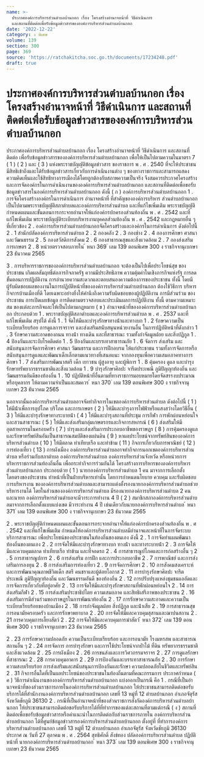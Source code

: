 ```yaml
---
name: >-
  ประกาศองค์การบริหารส่วนตำบลบ้านกอก เรื่อง โครงสร้างอำนาจหน้าที่ วิธีดำเนินการ
  และสถานที่ติดต่อเพื่อรับข้อมูลข่าวสารขององค์การบริหารส่วนตำบลบ้านกอก
date: '2022-12-22'
category: ง พิเศษ
volume: 139
section: 300
page: 369
source: 'https://ratchakitcha.soc.go.th/documents/17234248.pdf'
draft: true
---
```


# ประกาศองค์การบริหารส่วนตำบลบ้านกอก เรื่อง โครงสร้างอำนาจหน้าที่ วิธีดำเนินการ และสถานที่ติดต่อเพื่อรับข้อมูลข่าวสารขององค์การบริหารส่วนตำบลบ้านกอก

ประกาศองค์การบริหารส่วนตําบลบ้านกอก เรื่อง โครงสร้างอํานาจหน้าที่ วิธีดําเนินการ และสถานที่ติดต่อ เพื่อรับข้อมูลข่าวสารขององค์การบริหารส่วนตําบลบ้านกอก เพื่อให้เป็นไปตามความในมาตรา 7 ( 1 ) ( 2 ) และ ( 3 ) แห่งพระราชบัญญัติข้อมูลข่าวสาร ของราชการ พ . ศ . 2540 ที่จะให้ประชาชนมีสิทธิเข้าถึงและได้รับข้อมูลข่าวสารเกี่ยวกับการดําเนินงานต่าง ๆ ของทางราชการและสามารถแสดงความคิดเห็นและใช้สิทธิทางการเมืองได้โดยถูกต้องกับสภาพความเป็นจริง จึงสมควรประกาศโครงสร้างและการจัดองค์กรในการดําเนินงานขององค์การบริหารส่วนตําบลบ้านกอก และสถานที่ติดต่อเพื่อขอรับข้อมูลข่าวสารในองค์การบริหารส่วนตําบลบ้านกอก ดังนี้ ( ก ) องค์การบริหารส่วนตําบลบ้านกอก 1 . การจัดโครงสร้างองค์กรในการดําเนินการ อํานาจหน้าที่ ที่สําคัญขององค์การบริหาร ส่วนตําบลบ้านกอก เป็นไปตามพระราชบัญญัติสภาตําบลและองค์การบริหารส่วนตําบล และที่แก้ไขเพิ่มเติม พระราชบัญญัติกําหนดแผนและขั้นตอนการกระจายอํานาจให้แก่องค์กรปกครองส่วนท้องถิ่น พ . ศ . 2542 และที่แก้ไขเพิ่มเติม พระราชบัญญัติระเบียบบริหารงานบุคคลส่วนท้องถิ่น พ . ศ . 2542 และกฎหมายอื่น ๆ ที่เกี่ยวข้อง 2 . องค์การบริหารส่วนตําบลบ้านกอกจัดโครงสร้างและองค์กรในการดําเนินการ ดังต่อไปนี้ 2 . 1 สํานักปลัดองค์การบริหารส่วนตําบล 2 . 2 กองคลัง 2 . 3 กองช่าง 2 . 4 กองการศึกษา ศาสนาและวัฒนธรรม 2 . 5 กองสวัสดิการสังคม 2 . 6 กองสาธารณสุขและสิ่งแวดล้อม 2 . 7 กองส่งเสริมการเกษตร 2 . 8 หน่วยตรวจสอบภายใน ้ หนา 369 ่ เลม 139 ตอนพิเศษ 300 ง ราชกิจจานุเบกษา 23 ธันวาคม 2565

3 . การบริหารราชการขององค์การบริหารส่วนตําบลบ้านกอก จะต้องเป็นไปเพื่อประโยชน์สุข ของประชาชน เกิดผลสัมฤทธิ์ต่อภารกิจภาครัฐ ความมีประสิทธิภาพ ความคุ้มค่าในเชิงภารกิจแห่งรัฐ การลดขั้นตอนการปฏิบัติงาน การอํานวยความสะดวกและตอบสนองความต้องการของประชาชน ทั้งนี้ โดยมีผู้รับผิดชอบผลของงานในการปฏิบัติหน้าที่ขององค์การบริหารส่วนตําบลบ้านกอก ต้องใช้วิธีการ บริหารกิจการบ้านเมืองที่ดี โดยเฉพาะอย่างยิ่งให้คํานึงถึงความรับผิดชอบของผู้ปฏิบัติงาน การมีส่วนร่วม ของประชาชน การเปิดเผยข้อมูล การติดตามตรวจสอบและประเมินผลการปฏิบัติงาน ทั้งนี้ ตามความเหมาะสม ของแต่ละภารกิจและให้เป็นไปตามกฎหมาย ( ข ) อํานาจหน้าที่ขององค์การบริหารส่วนตําบลบ้านกอก ประกอบด้วย 1 . พระราชบัญญัติสภาตําบลและองค์การบริหารส่วนตําบล พ . ศ . 2537 และที่แก้ไขเพิ่มเติม สรุปได้ ดังนี้ 1 . 1 จัดให้มีและบํารุงรักษาทางน้ําและทางบก 1 . 2 รักษาความเป็นระเบียบเรียบร้อย การดูแลการจราจร และส่งเสริมสนับสนุนหน่วยงานอื่น ในการปฏิบัติหน้าที่ดังกล่าว 1 . 3 รักษาความสะอาดของถนน ทางน้ํา ทางเดิน และที่สาธารณะ รวมทั้งกําจัดมูลฝอย และสิ่งปฏิกูล 1 . 4 ป้องกันและระงับโรคติดต่อ 1 . 5 ป้องกันและบรรเทาสาธารณภัย 1 . 6 จัดการ ส่งเสริม และสนับสนุนการจัดการศึกษา ศาสนา วัฒนธรรม และการฝึกอบรม ให้แก่ประชาชน รวมทั้งการจัดการหรือสนับสนุนการดูแลและพัฒนาเด็กเล็กตามแนวทางที่เสนอแนะ จากกองทุนเพื่อความเสมอภาคทางการศึกษา 1 . 7 ส่งเสริมการพัฒนาสตรี เด็ก เยาวชน ผู้สูงอายุ และผู้พิการ 1 . 8 คุ้มครอง ดูแล และบํารุงรักษาทรัพยากรธรรมชาติและสิ่งแวดล้อม 1 . 9 บํารุงรักษาศิลปะ จารีตประเพณี ภูมิปัญญาท้องถิ่น และวัฒนธรรมอันดีของท้องถิ่น 1 . 10 ปฏิบัติหน้าที่อื่นตามที่ทางราชการมอบหมายโดยจัดสรรงบประมาณหรือบุคลากร ให้ตามความจําเป็นและสมควร ้ หนา 370 ่ เลม 139 ตอนพิเศษ 300 ง ราชกิจจานุเบกษา 23 ธันวาคม 2565

นอกจากนั้นองค์การบริหารส่วนตําบลอาจจัดทํากิจการในเขตองค์การบริหารส่วนตําบล ดังต่อไปนี้ ( 1 ) ให้มีน้ําเพื่อการอุปโภค บริโภค และการเกษตร ( 2 ) ให้มีและบํารุงการไฟฟ้าหรือแสงสว่างโดยวิธีอื่น ( 3 ) ให้มีและบํารุงรักษาทางระบายน้ํา ( 4 ) ให้มีและบํารุงสถานที่ประชุม การกีฬา การพักผ่อนหย่อนใจและสวนสาธารณะ ( 5 ) ให้มีและส่งเสริมกลุ่มเกษตรกรและกิจการสหกรณ์ ( 6 ) ส่งเสริมให้มีอุตสาหกรรมในครอบครัว ( 7 ) บํารุงและส่งเสริมการประกอบอาชีพของราษฎร ( 8 ) การคุ้มครองดูแลและรักษาทรัพย์สินอันเป็นสาธารณสมบัติของแผ่นดิน ( 9 ) หาผลประโยชน์จากทรัพย์สินขององค์การบริหารส่วนตําบล ( 10 ) ให้มีตลาด ท่าเทียบเรือ และท่าข้าม ( 11 ) กิจการเกี่ยวกับการพาณิชย์ ( 12 ) การท่องเที่ยว ( 13 ) การผังเมือง องค์การบริหารส่วนตําบลอาจทํากิจการนอกเขตองค์การบริหารส่วนตําบล หรือร่วมกับสภาตําบล องค์การบริหารส่วนตําบล องค์การบริหารส่วนจังหวัด หรือหน่วยการบริหารราชการส่วนท้องถิ่นอื่น เพื่อกระทํากิจการร่วมกันได้ โครงสร้างการบริหารขององค์การบริหารส่วนตําบลบ้านกอก ประกอบด้วย ( 1 ) นายกองค์การบริหารส่วนตําบล 1 คน มาจากการเลือกตั้งโดยตรงของประชาชน ทําหน้าที่เป็นฝ่ายบริหารเท่านั้น โดยการกําหนดนโยบาย ควบคุม และรับผิดชอบการบริหารงาน ขององค์การบริหารส่วนตําบลและสามารถแต่งตั้งรองนายกองค์การบริหารส่วนตําบลช่วยบริหารงานได้ โดยในส่วนขององค์การบริหารส่วนตําบล มีรองนายกองค์การบริหารส่วนตําบล 2 คน และนายก องค์การบริหารส่วนตําบลจะมีวาระการทํางาน 4 ปี ( 2 ) สมาชิกสภาองค์การบริหารส่วนตําบลมาจากการเลือกตั้งแบบแบ่งเขต มีวาระทํางาน 4 ปี เช่นเดียวกับนายกองค์การบริหารส่วนตําบล ้ หนา 371 ่ เลม 139 ตอนพิเศษ 300 ง ราชกิจจานุเบกษา 23 ธันวาคม 2565

2 . พระราชบัญญัติกําหนดแผนและขั้นตอนการกระจายอํานาจให้แก่องค์กรปกครองส่วนท้องถิ่น พ . ศ . 2542 และที่แก้ไขเพิ่มเติม กําหนดให้องค์การบริหารส่วนตําบลมีอํานาจและหน้าที่ในการจัดระบบ บริการสาธารณะ เพื่อประโยชน์ของประชาชนในท้องถิ่นของตนเอง ดังนี้ 2 . 1 การจัดทําแผนพัฒนาท้องถิ่นของตนเอง 2 . 2 การจัดให้มีและบํารุงรักษาทางบก ทางน้ํา และทางระบายน้ํา 2 . 3 การจัดให้มีและควบคุมตลาด ท่าเทียบเรือ ท่าข้าม และที่จอดรถ 2 . 4 การสาธารณูปโภคและการก่อสร้างอื่น ๆ 2 . 5 การสาธารณูปการ 2 . 6 การส่งเสริม การฝึก และการประกอบอาชีพ 2 . 7 การพาณิชย์ และการส่งเสริมการลงทุน 2 . 8 การส่งเสริมการท่องเที่ยว 2 . 9 การจัดการศึกษา 2 . 10 การสังคมสงเคราะห์ และการพัฒนาคุณภาพชีวิตเด็ก สตรี คนชราและผู้ด้อยโอกาส 2 . 11 การบํารุงรักษาศิลปะ จารีตประเพณี ภูมิปัญญาท้องถิ่น และวัฒนธรรมอันดี ของท้องถิ่น 2 . 12 การปรับปรุงแหล่งชุมชนแออัดและการจัดการเกี่ยวกับที่อยู่อาศัย 2 . 13 การจัดให้มีและบํารุงรักษาสถานที่พักผ่อนหย่อนใจ 2 . 14 การส่งเสริมกีฬา 2 . 15 การส่งเสริมประชาธิปไตย ความเสมอภาค และสิทธิเสรีภาพของประชาชน 2 . 16 ส่งเสริมการมีส่วนร่วมของราษฎรในการพัฒนาท้องถิ่น 2 . 17 การรักษาความสะอาดและความเป็นระเบียบเรียบร้อยของบ้านเมือง 2 . 18 การกําจัดมูลฝอย สิ่งปฏิกูล และน้ําเสีย 2 . 19 การสาธารณสุข การอนามัยครอบครัว และการรักษาพยาบาล 2 . 20 การจัดให้มีและควบคุมสุสานและฌาปนสถาน 2 . 21 การควบคุมการเลี้ยงสัตว์ 2 . 22 การจัดให้มีและควบคุมการฆ่าสัตว์ ้ หนา 372 ่ เลม 139 ตอนพิเศษ 300 ง ราชกิจจานุเบกษา 23 ธันวาคม 2565

2 . 23 การรักษาความปลอดภัย ความเป็นระเบียบเรียบร้อย และการอนามัย โรงมหรสพ และสาธารณสถานอื่น ๆ 2 . 24 การจัดการ การบํารุงรักษา และการใช้ประโยชน์จากป่าไม้ ที่ดิน ทรัพยากรธรรมชาติ และสิ่งแวดล้อม 2 . 25 การผังเมือง 2 . 26 การขนส่งและการวิศวกรรมจราจร 2 . 27 การดูแลรักษาที่สาธารณะ 2 . 28 การควบคุมอาคาร 2 . 29 การป้องกันและบรรเทาสาธารณภัย 2 . 30 การรักษาความสงบเรียบร้อย การส่งเสริมและสนับสนุนการป้องกันและรักษา ความปลอดภัยในชีวิตและทรัพย์สิน 2 . 31 กิจการอื่นใดที่เป็นผลประโยชน์ของประชาชนในท้องถิ่นตามที่คณะกรรมการ ประกาศกําหนด ( ค ) วิธีการดําเนินงานขององค์การบริหารส่วนตําบลบ้านกอก แบ่งออกเป็นกรณี คือ 1 . กรณีที่เป็นอํานาจหน้าที่ของส่วนราชการภายในองค์การบริหารส่วนตําบลบ้านกอก ให้ประชาชนสามารถติดต่อขอรับบริการได้ที่สํานักงานองค์การบริหารส่วนตําบลบ้านกอก เลขที่ 13 หมู่ที่ 12 ตําบลบ้านกอก อําเภอจัตุรัส จังหวัดชัยภูมิ 36130 2 . กรณีที่เป็นอํานาจหน้าที่ของส่วนราชการสังกัดองค์การบริหารส่วนตําบลบ้านกอก ให้ประชาชนสามารถติดต่อขอรับบริการได้ที่ที่ทําการของแต่ละสถานที่ตามแต่กรณี ( ง ) สถานที่ติดต่อเพื่อขอรับข้อมูลข่าวสารหรือคําแนะนําในการติดต่อกับส่วนราชการภายใน องค์การบริหารส่วนตําบลบ้านกอก ได้ที่ศูนย์ข้อมูลข่าวสารองค์การบริหารส่วนตําบลบ้านกอก ตั้งอยู่ที่ ที่ทําการองค์การบริหารส่วนตําบลบ้านกอก เลขที่ 13 หมู่ที่ 12 ตําบลบ้านกอก อําเภอจัตุรัส จังหวัดชัยภูมิ 36130 ประกาศ ณ วันที่ 27 ตุลาคม พ . ศ . 2564 สุทธิศักดิ์ สังข์ทอง ปลัดองค์การบริหารส่วนตําบล ปฏิบัติหน้าที่ นายกองค์การบริหารส่วนตําบลบ้านกอก ้ หนา 373 ่ เลม 139 ตอนพิเศษ 300 ง ราชกิจจานุเบกษา 23 ธันวาคม 2565
